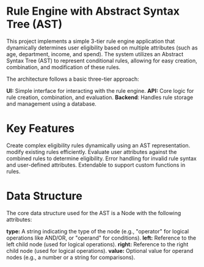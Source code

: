 # Rule Engine with Abstract Syntax Tree (AST)
This project implements a simple 3-tier rule engine application that dynamically determines user eligibility based on multiple attributes (such as age, department, income, and spend). The system utilizes an Abstract Syntax Tree (AST) to represent conditional rules, allowing for easy creation, combination, and modification of these rules.

The architecture follows a basic three-tier approach:

**UI:** Simple interface for interacting with the rule engine.
**API:** Core logic for rule creation, combination, and evaluation.
**Backend**: Handles rule storage and management using a database.

# Key Features
Create complex eligibility rules dynamically using an AST representation.
modify existing rules efficiently.
Evaluate user attributes against the combined rules to determine eligibility.
Error handling for invalid rule syntax and user-defined attributes.
Extendable to support custom functions in rules.

# Data Structure
The core data structure used for the AST is a Node with the following attributes:

**type:** A string indicating the type of the node (e.g., "operator" for logical operations like AND/OR, or "operand" for conditions).
**left:** Reference to the left child node (used for logical operations).
**right:** Reference to the right child node (used for logical operations).
**value:** Optional value for operand nodes (e.g., a number or a string for comparisons).
